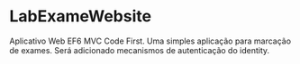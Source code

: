 # LabExameWebsite
Aplicativo Web EF6 MVC Code First. Uma simples aplicação para marcação de exames. Será adicionado mecanismos de autenticação do identity.
